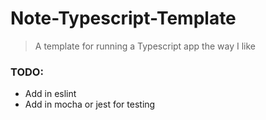 # Note-Typescript-Template

> A template for running a Typescript app the way I like

### TODO:

- Add in eslint
- Add in mocha or jest for testing
